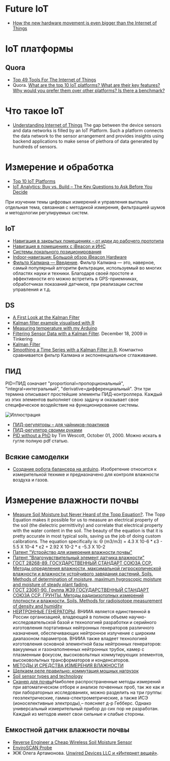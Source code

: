 # Future IoT
- [How the new hardware movement is even bigger than the Internet of Things](https://www.oreilly.com/ideas/how-the-new-hardware-movement-is-even-bigger-than-the-internet-of-things)

# IoT платформы
## Quora
- [Top 49 Tools For The Internet of Things](https://blog.profitbricks.com/top-49-tools-internet-of-things/)
- Quora. [What are the top 10 IoT platforms? What are their key features? Why would you prefer them over other platforms? Is there a benchmark?](https://www.quora.com/What-are-the-top-10-IoT-platforms-What-are-their-key-features-Why-would-you-prefer-them-over-other-platforms-Is-there-a-benchmark#!n=18)


# Что такое IoT
 - [Understanding Internet of Things](http://internetofthingswiki.com/internet-of-things-definition/)
The gap between the device sensors and data networks is filled by an IoT Platform. Such a platform connects the data network to the sensor arrangement and provides insights using backend applications to make sense of plethora of data generated by hundreds of sensors.
# Измерение и обработка
- [Top 10 IoT Platforms](http://internetofthingswiki.com/top-10-iot-platforms)
- [IoT Analytics: Buy vs. Build – The Key Questions to Ask Before You Decide](http://www.vitria.com/blog/Should-you-buy-or-build-your-own-IoT-analytics-platform%3F/)

При изучении темы цифровых измерений и управления выплыла отдельная тема, связанная с методикой измерения, фильтрацией шумов и методологии регулируемых систем.

## IoT
- [Навигация в закрытых помещениях – от идеи до рабочего прототипа](http://www.dataart.ru/blog/2015/09/navigatsiya-v-zakry-ty-h-pomeshheniyah-ot-idei-do-rabochego-prototipa/)
- [Навигация в помещениях с iBeacon и ИНС](https://habrahabr.ru/post/245325/)
- [Системы локального позиционирования ](http://www.wless.ru/technology/?tech=11)
- [Indoor-навигация: Большой обзор iBeacon Hardware](https://habrahabr.ru/company/navigine/blog/269195/)
- [Фильтр Калмана — Введение](https://habrahabr.ru/post/140274/). Фильтр Калмана — это, наверное, самый популярный алгоритм фильтрации, используемый во многих областях науки и техники. Благодаря своей простоте и эффективности его можно встретить в GPS-приемниках, обработчиках показаний датчиков, при реализации систем управления и т.д.

## DS
- [A First Look at the Kalman Filter](http://www.quant-econ.net/jl/kalman.html)
- [Kalman filter example visualised with R](http://www.magesblog.com/2015/01/kalman-filter-example-visualised-with-r.html)
- [Measuring temperature with my Arduino](http://www.magesblog.com/2014/12/measuring-temperature-with-my-arduino.html)
- [Filtering Sensor Data with a Kalman Filter](http://interactive-matter.eu/blog/2009/12/18/filtering-sensor-data-with-a-kalman-filter/). December 18, 2009 in Tinkering
- [Kalman Filter](https://en.wikipedia.org/wiki/Kalman_filter)
- [Smoothing a Time Series with a Kalman Filter in R](http://www.bearcave.com/finance/random_r_hacks/kalman_smooth.html). Компактно сравнивается фильтр Калмана и экспоненциальное сглаживание.

## ПИД
PID=ПИД означает "proportional=пропорциональный", "integral=интегральный", "derivative=дифференциальный". Эти три термина описывают простейшие элементы ПИД-контроллера. Каждый из этих элементов выполняет свою задачу и оказывает свое специфическое воздействие на функционирование системы.

![Иллюстрация](http://roboforum.ru/mediawiki/images/5/5f/Pid_fig_1.gif)

- [ПИД-регуляторы – для чайников-практиков](http://we.easyelectronics.ru/Theory/pid-regulyatory--dlya-chaynikov-praktikov.html)
- [ПИД-регулятор своими руками](https://habrahabr.ru/post/145991/)
- [PID without a PhD](http://www.embedded.com/design/prototyping-and-development/4211211/PID-without-a-PhD) by Tim Wescott, October 01, 2000. Можно искать в гугле полную pdf статью.

## Всякие самоделки
- [Создание робота балансера на arduino](https://habrahabr.ru/post/220989/). Изобретение относится к измерительной технике и предназначено для контроля влажности воздуха и газов.

# Измерение влажности почвы
- [Measure Soil Moisture but Never Heard of the Topp Equation?](http://www.decagon.com.br/micro/dr-topp/). The Topp Equation makes it possible for us to measure an electrical property of the soil (the dielectric permittivity) and correlate that electrical property with the water content in the soil.  The beauty of the equation is that it is pretty accurate in most typical soils, saving us the job of doing custom calibrations. 
The equation specifically is: 
Θ (m3/m3) = 4.3 X 10-6 * ε3 - 5.5 X 10-4 * ε2 + 2.92 X 10-2 * ε -5.3 X 10-2
- [Патент "Устройство для измерения влажности почвы"](http://www.findpatent.ru/patent/243/2433393.html)
- [Патент "Влагочувствительный элемент датчика влажности"](http://www.findpatent.ru/patent/243/2433392.html)
- [ГОСТ 28268-89. ГОСУДАРСТВЕННЫЙ СТАНДАРТ СОЮЗА ССР. Методы определения влажности, максимальной гигроскопической влажности и влажности устойчивого завядания растений. Soils. Methods of determination of moisture, maximum hygroscopic moisture and moisture of steady plant fading.
](http://www.stroyplan.ru/docs.php?showitem=30182)
- [ГОСТ 23061-90. Группа Ж39 ГОСУДАРСТВЕННЫЙ СТАНДАРТ СОЮЗА ССР. ГРУНТЫ. Методы радиоизотопных измерений плотности и влажности. 
Soils. Methods for radioisotope measurement of density and humidity](http://www.vashdom.ru/gost/23061-90/)
- [НЕЙТРОННЫЕ ГЕНЕРАТОРЫ](http://vniia.ru/ng/index.html). ВНИИА является единственной в России организацией, владеющей в полном объеме научно-исследовательской базой и технологией разработки и серийного изготовления портативных нейтронных генераторов различного назначения, обеспечивающих нейтронное излучение с широким диапазоном параметров. ВНИИА также владеет технологией изготовления основной элементной базы нейтронных генераторов: вакуумных и газонаполненных нейтронных трубок, камер с плазменным фокусом, высоковольтных коммутирующих элементов, высоковольтных трансформаторов и конденсаторов.  
- [МЕТОДЫ И СРЕДСТВА ИЗМЕРЕНИЯ ВЛАЖНОСТИ](http://lot84.narod.ru/msfu/metod/metod1.htm)
- [Щелкаем реле правильно: коммутация мощных нагрузок](https://geektimes.ru/company/unwds/blog/271090/)
- [Soil sensor types and technology](http://www.soilsensor.com/soilsensors.aspx)
- [Сканер для почвы](http://www.nsh.ru/selhoztehnika/skaner-dlya-pochvy/)Наиболее распространенные методы измерений при автоматическом отборе и анализе почвенных проб, так же как и при лабораторных исследованиях, можно разделить на три группы: геоэлектрические, гамма-спектрометрические, а также ИСЭ (ионоселективные электроды),– поясняет д-р Гебберс. Однако универсальный измерительный прибор до сих пор не разработан. Каждый из методов имеет свои сильные и слабые стороны.


## Емкостной датчик влажности почвы
- [Reverse Engineer a Cheap Wireless Soil Moisture Sensor](http://rayshobby.net/reverse-engineer-a-cheap-wireless-soil-moisture-sensor/)
- [EnviroSCAN Probe](http://www.sentek.com.au/products/enviro-scan-probe.asp)
- ЖЖ Олега Артамонова. [Unwired Devices LLC и «Интернет вещей»](http://olegart.livejournal.com/1487714.html).

